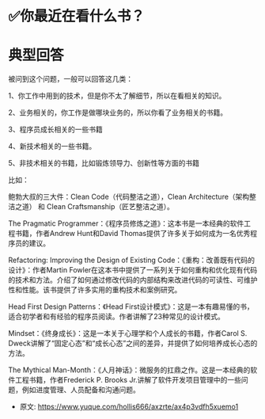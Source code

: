 # ✅你最近在看什么书？
<!--page header-->

<a name="StBJp"></a>
# 典型回答

被问到这个问题，一般可以回答这几类：

1、你工作中用到的技术，但是你不太了解细节，所以在看相关的知识。

2、业务相关的，你工作是做哪块业务的，所以你看了业务相关的书籍。

3、程序员成长相关的一些书籍

4、新技术相关的一些书籍。

5、非技术相关的书籍，比如锻炼领导力、创新性等方面的书籍

比如：

鲍勃大叔的三大件：Clean Code（代码整洁之道），Clean Architecture（架构整洁之道） 和 Clean Craftsmanship（匠艺整洁之道）。

The Pragmatic Programmer：《程序员修炼之道》：这本书是一本经典的软件工程书籍，作者Andrew Hunt和David Thomas提供了许多关于如何成为一名优秀程序员的建议。

Refactoring: Improving the Design of Existing Code：《重构：改善既有代码的设计》：作者Martin Fowler在这本书中提供了一系列关于如何重构和优化现有代码的技术和方法。介绍了如何通过修改代码的内部结构来改进代码的可读性、可维护性和性能。该书提供了许多实用的重构技术和案例研究。

Head First Design Patterns：《Head First设计模式》：这是一本有趣易懂的书，适合初学者和有经验的程序员阅读。作者讲解了23种常见的设计模式。

Mindset：《终身成长》：这是一本关于心理学和个人成长的书籍，作者Carol S. Dweck讲解了“固定心态”和“成长心态”之间的差异，并提供了如何培养成长心态的方法。

The Mythical Man-Month：《人月神话》：微服务的扛鼎之作。这是一本经典的软件工程书籍，作者Frederick P. Brooks Jr.讲解了软件开发项目管理中的一些问题，例如进度管理、人员配备和沟通问题。




<!--page footer-->
- 原文: <https://www.yuque.com/hollis666/axzrte/ax4p3vdfh5xuemo1>